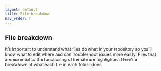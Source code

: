 ```yaml
---
layout: default
title: File breakdown
nav_order: 7
---
```

## **File breakdown** 

It’s important to understand what files do what in your repository so you’ll know what to edit where and can troubleshoot issues more easily. Files that are essential to the functioning of the site are highlighted. Here’s a breakdown of what each file in each folder does:
